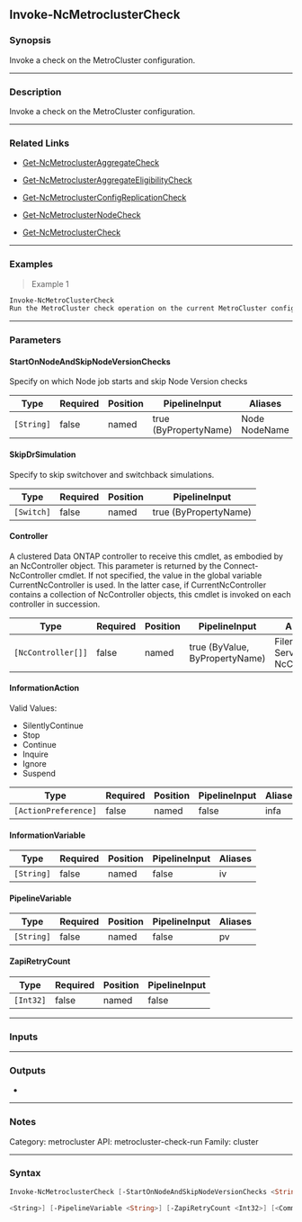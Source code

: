 Invoke-NcMetroclusterCheck
--------------------------

### Synopsis
Invoke a check on the MetroCluster configuration.

---

### Description

Invoke a check on the MetroCluster configuration.

---

### Related Links
* [Get-NcMetroclusterAggregateCheck](Get-NcMetroclusterAggregateCheck)

* [Get-NcMetroclusterAggregateEligibilityCheck](Get-NcMetroclusterAggregateEligibilityCheck)

* [Get-NcMetroclusterConfigReplicationCheck](Get-NcMetroclusterConfigReplicationCheck)

* [Get-NcMetroclusterNodeCheck](Get-NcMetroclusterNodeCheck)

* [Get-NcMetroclusterCheck](Get-NcMetroclusterCheck)

---

### Examples
> Example 1

```PowerShell
Invoke-NcMetroClusterCheck
Run the MetroCluster check operation on the current MetroCluster configuration.
```

---

### Parameters
#### **StartOnNodeAndSkipNodeVersionChecks**
Specify on which Node job starts and skip Node Version checks

|Type      |Required|Position|PipelineInput        |Aliases          |
|----------|--------|--------|---------------------|-----------------|
|`[String]`|false   |named   |true (ByPropertyName)|Node<br/>NodeName|

#### **SkipDrSimulation**
Specify to skip switchover and switchback simulations.

|Type      |Required|Position|PipelineInput        |
|----------|--------|--------|---------------------|
|`[Switch]`|false   |named   |true (ByPropertyName)|

#### **Controller**
A clustered Data ONTAP controller to receive this cmdlet, as embodied by an NcController object.  This parameter is returned by the Connect-NcController cmdlet.  If not specified, the value in the global variable CurrentNcController is used.  In the latter case, if CurrentNcController contains a collection of NcController objects, this cmdlet is invoked on each controller in succession.

|Type              |Required|Position|PipelineInput                 |Aliases                          |
|------------------|--------|--------|------------------------------|---------------------------------|
|`[NcController[]]`|false   |named   |true (ByValue, ByPropertyName)|Filer<br/>Server<br/>NcController|

#### **InformationAction**

Valid Values:

* SilentlyContinue
* Stop
* Continue
* Inquire
* Ignore
* Suspend

|Type                |Required|Position|PipelineInput|Aliases|
|--------------------|--------|--------|-------------|-------|
|`[ActionPreference]`|false   |named   |false        |infa   |

#### **InformationVariable**

|Type      |Required|Position|PipelineInput|Aliases|
|----------|--------|--------|-------------|-------|
|`[String]`|false   |named   |false        |iv     |

#### **PipelineVariable**

|Type      |Required|Position|PipelineInput|Aliases|
|----------|--------|--------|-------------|-------|
|`[String]`|false   |named   |false        |pv     |

#### **ZapiRetryCount**

|Type     |Required|Position|PipelineInput|
|---------|--------|--------|-------------|
|`[Int32]`|false   |named   |false        |

---

### Inputs

---

### Outputs
* 

---

### Notes
Category: metrocluster
API: metrocluster-check-run
Family: cluster

---

### Syntax
```PowerShell
Invoke-NcMetroclusterCheck [-StartOnNodeAndSkipNodeVersionChecks <String>] [-SkipDrSimulation] [-Controller <NcController[]>] [-InformationAction <ActionPreference>] [-InformationVariable 
```
```PowerShell
<String>] [-PipelineVariable <String>] [-ZapiRetryCount <Int32>] [<CommonParameters>]
```
